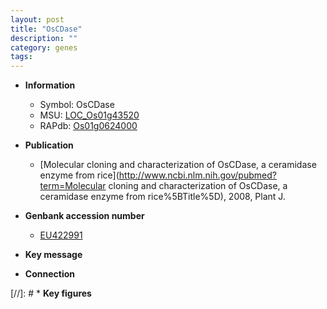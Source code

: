 ```yaml
---
layout: post
title: "OsCDase"
description: ""
category: genes
tags: 
---
```


* **Information**  
    + Symbol: OsCDase  
    + MSU: [LOC_Os01g43520](http://rice.plantbiology.msu.edu/cgi-bin/ORF_infopage.cgi?orf=LOC_Os01g43520)  
    + RAPdb: [Os01g0624000](http://rapdb.dna.affrc.go.jp/viewer/gbrowse_details/irgsp1?name=Os01g0624000)  

* **Publication**  
    + [Molecular cloning and characterization of OsCDase, a ceramidase enzyme from rice](http://www.ncbi.nlm.nih.gov/pubmed?term=Molecular cloning and characterization of OsCDase, a ceramidase enzyme from rice%5BTitle%5D), 2008, Plant J.

* **Genbank accession number**  
    + [EU422991](http://www.ncbi.nlm.nih.gov/nuccore/EU422991)

* **Key message**  

* **Connection**  

[//]: # * **Key figures**  


